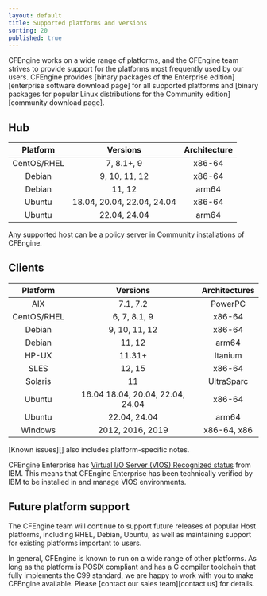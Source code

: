 ```yaml
---
layout: default
title: Supported platforms and versions
sorting: 20
published: true
---
```


CFEngine works on a wide range of platforms, and the CFEngine team strives to
provide support for the platforms most frequently used by our users. CFEngine
provides [binary packages of the Enterprise edition][enterprise software download page]
for all supported platforms and [binary packages for popular Linux distributions for the Community edition][community download page].

## Hub

| Platform    | Versions                   | Architecture |
|:-----------:|:--------------------------:|:------------:|
| CentOS/RHEL | 7, 8.1+, 9                 | x86-64       |
| Debian      | 9, 10, 11, 12              | x86-64       |
| Debian      | 11, 12                     | arm64        |
| Ubuntu      | 18.04, 20.04, 22.04, 24.04 | x86-64       |
| Ubuntu      | 22.04, 24.04               | arm64        |

Any supported host can be a policy server in Community installations of CFEngine.

## Clients

| Platform    | Versions                         | Architectures |
|:-----------:|:--------------------------------:|:-------------:|
| AIX         | 7.1, 7.2                         | PowerPC       |
| CentOS/RHEL | 6, 7, 8.1, 9                     | x86-64        |
| Debian      | 9, 10, 11, 12                    | x86-64        |
| Debian      | 11, 12                           | arm64         |
| HP-UX       | 11.31+                           | Itanium       |
| SLES        | 12, 15                           | x86-64        |
| Solaris     | 11                               | UltraSparc    |
| Ubuntu      | 16.04 18.04, 20.04, 22.04, 24.04 | x86-64        |
| Ubuntu      | 22.04, 24.04                     | arm64         |
| Windows     | 2012, 2016, 2019                 | x86-64, x86   |


[Known issues][] also includes platform-specific notes.


CFEngine Enterprise has [Virtual I/O Server (VIOS) Recognized status](http://www.ibm.com/partnerworld/gsd/solutiondetails.do?solution=48493) from IBM.
This means that CFEngine Enterprise has been technically verified by IBM
to be installed in and manage VIOS environments.

## Future platform support

The CFEngine team will continue to support future releases of popular Host
platforms, including RHEL, Debian, Ubuntu, as well as maintaining support for
existing platforms important to users.

In general, CFEngine is known to run on a wide range of other platforms. As long
as the platform is POSIX compliant and has a C compiler toolchain that fully
implements the C99 standard, we are happy to work with you to make CFEngine
available. Please [contact our sales team][contact us] for details.
